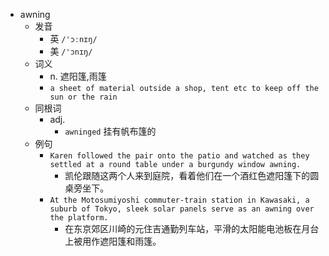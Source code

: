 - awning
  - 发音
    - 英 `/'ɔːnɪŋ/`
    - 美 `/'ɔnɪŋ/`
  - 词义
    - n. 遮阳篷,雨篷
    - `a sheet of material outside a shop, tent etc to keep off the sun or the rain`
  - 同根词
    - adj.
      - `awninged` 挂有帆布篷的
  - 例句
    - `Karen followed the pair onto the patio and watched as they settled at a round table under a burgundy window awning.`
      - 凯伦跟随这两个人来到庭院，看着他们在一个酒红色遮阳篷下的圆桌旁坐下。
    - `At the Motosumiyoshi commuter-train station in Kawasaki, a suburb of Tokyo, sleek solar panels serve as an awning over the platform.`
      - 在东京郊区川崎的元住吉通勤列车站，平滑的太阳能电池板在月台上被用作遮阳篷和雨篷。


